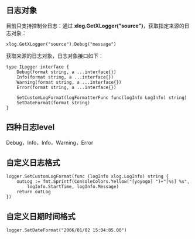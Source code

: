 ## 日志对象
目前只支持控制台日志：通过 **xlog.GetXLogger("source")**，获取指定来源的日志对象：
```golang
xlog.GetXLogger("source").Debug("message")
```
获取来源的日志对象，日志对象接口如下：
```golang 
type ILogger interface {
	Debug(format string, a ...interface{})
	Info(format string, a ...interface{})
	Warning(format string, a ...interface{})
	Error(format string, a ...interface{})

	SetCustomLogFormat(logFormatterFunc func(logInfo LogInfo) string)
	SetDateFormat(format string)
}
```
## 四种日志level
Debug，Info，Info，Warning，Error

## 自定义日志格式
```golang
logger.SetCustomLogFormat(func (logInfo xlog.LogInfo) string {
	outLog := fmt.Sprintf(ConsoleColors.Yellow("[yoyogo] ")+"[%s] %s",
		logInfo.StartTime, logInfo.Message)
	return outLog
})
```

## 自定义日期时间格式
```golang 
logger.SetDateFormat("2006/01/02 15:04:05.00")
```

